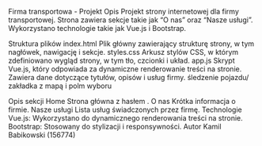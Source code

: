 Firma transportowa - Projekt
Opis
Projekt strony internetowej dla firmy transportowej. 
Strona zawiera sekcje takie jak “O nas” oraz “Nasze usługi”. Wykorzystano technologie takie jak Vue.js i Bootstrap.

Struktura plików
index.html
Plik główny zawierający strukturę strony, w tym nagłówek, nawigację i sekcje.
styles.css
Arkusz stylów CSS, w którym zdefiniowano wygląd strony, w tym tło, czcionki i układ.
app.js
Skrypt Vue.js, który odpowiada za dynamiczne renderowanie treści na stronie. Zawiera dane dotyczące tytułów, opisów i usług firmy.
śledzenie pojazdu/
zakładka z mapą i polm wyboru

Opis sekcji
Home
Strona główna z hasłem .
O nas
Krótka informacja o firmie.
Nasze usługi
Lista usług świadczonych przez firmę.
Technologie
Vue.js: Wykorzystano do dynamicznego renderowania treści na stronie.
Bootstrap: Stosowany do stylizacji i responsywności.
Autor
Kamil Babikowski (156774)
